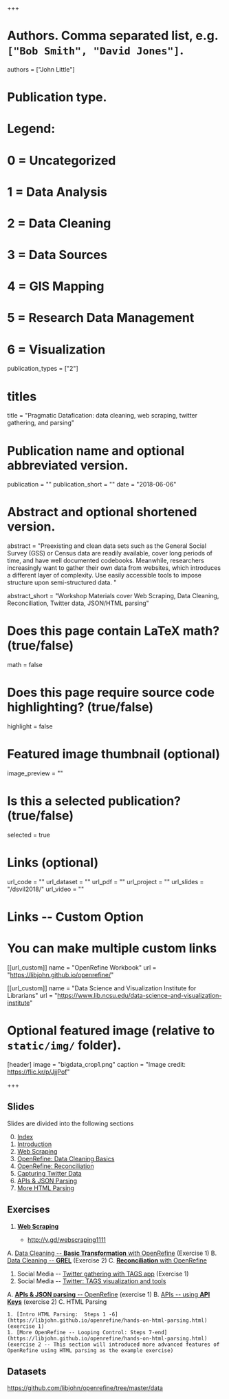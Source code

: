 +++

# Authors. Comma separated list, e.g. `["Bob Smith", "David Jones"]`.
authors = ["John Little"]

# Publication type.
# Legend:
# 0 = Uncategorized
# 1 =	Data Analysis
# 2 = Data Cleaning
# 3 = Data Sources
# 4 = GIS Mapping
# 5 = Research Data Management
# 6 = Visualization
publication_types = ["2"]

# titles
title = "Pragmatic Datafication: data cleaning, web scraping, twitter gathering, and parsing"

# Publication name and optional abbreviated version.
publication = ""
publication_short = ""
date = "2018-06-06"

# Abstract and optional shortened version.
abstract = "Preexisting and clean data sets such as the General Social Survey (GSS) or Census data are readily available, cover long periods of time, and have well documented codebooks. Meanwhile, researchers increasingly want to gather their own data from websites, which introduces a different layer of complexity.   Use easily accessible tools to impose structure upon semi-structured data. "

abstract_short = "Workshop Materials cover Web Scraping, Data Cleaning, Reconciliation, Twitter data, JSON/HTML parsing"

# Does this page contain LaTeX math? (true/false)
math = false

# Does this page require source code highlighting? (true/false)
highlight = false

# Featured image thumbnail (optional)
image_preview = ""

# Is this a selected publication? (true/false)
selected = true

# Links (optional)
url_code = ""
url_dataset = ""
url_pdf = ""
url_project = ""
url_slides = "/dsvil2018/"
url_video = ""

# Links -- Custom Option
# You can make multiple custom links
[[url_custom]]
name = "OpenRefine Workbook"
url = "https://libjohn.github.io/openrefine/"

[[url_custom]]
name = "Data Science and Visualization Institute for Librarians"
url = "https://www.lib.ncsu.edu/data-science-and-visualization-institute"

# Optional featured image (relative to `static/img/` folder).
[header]
image = "bigdata_crop1.png"
caption = "Image credit: https://flic.kr/p/JjjPof"

+++

## Slides

Slides are divided into the following sections

0. [Index](http://www.johnlittle.info/dsvil2018/)
1. [Introduction](http://www.johnlittle.info/dsvil2018/intro_05.html)
2. [Web Scraping](http://www.johnlittle.info/dsvil2018/webscraping_10.html)
1. [OpenRefine: Data Cleaning Basics](http://www.johnlittle.info/dsvil2018/openrefine_cleaning_basics_20.html)
1. [OpenRefine: Reconciliation](http://www.johnlittle.info/dsvil2018/openrefine_cleaning_reconciliation_30.html)
1. [Capturing Twitter Data](http://www.johnlittle.info/dsvil2018/twitter_streams_TAGS_40.html)
1. [APIs & JSON Parsing ](http://www.johnlittle.info/dsvil2018/api_50.html)
1. [More HTML Parsing ](http://www.johnlittle.info/dsvil2018/parsing_html_openrefine_60.html)


## Exercises

1. [**Web Scraping**](http://www.johnlittle.info/dsvil2018/webscraping_10.html#7)
    
    - http://v.gd/webscraping1111
    
A. [Data Cleaning -- **Basic Transformation** with OpenRefine](https://libjohn.github.io/openrefine/start.html)  (Exercise 1)
B. [Data Cleaning -- **GREL**](https://libjohn.github.io/openrefine/grel.html)  (Exercise 2)
C. [**Reconciliation** with OpenRefine](https://libjohn.github.io/openrefine/hands-on-reconciliation.html)

1. Social Media -- [Twitter gathering with TAGS app](http://www.johnlittle.info/dsvil2018/twitter_streams_tags_40#7)  (Exercise 1)
1. Social Media -- [Twitter: TAGS visualization and tools](http://www.johnlittle.info/dsvil2018/twitter_streams_tags_40#9)

A. [**APIs & JSON parsing** -- OpenRefine](https://libjohn.github.io/openrefine/hands-on-web-scraping.html) (exercise 1)
B. [APIs -- using **API Keys**](https://libjohn.github.io/openrefine/hands-on-web-scraping.html#keys)  (exercise 2)
C. HTML Parsing

    1. [Intro HTML Parsing:  Steps 1 -6](https://libjohn.github.io/openrefine/hands-on-html-parsing.html) (exercise 1)
    1. [More OpenRefine -- Looping Control: Steps 7-end](https://libjohn.github.io/openrefine/hands-on-html-parsing.html)  (exercise 2 -- This section will introduced more advanced features of OpenRefine using HTML parsing as the example exercise)

## Datasets

https://github.com/libjohn/openrefine/tree/master/data 





